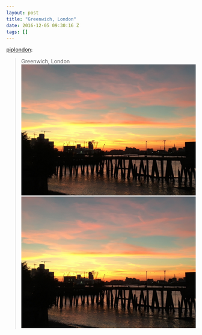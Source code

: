 ```yaml
---
layout: post
title: "Greenwich, London"
date: 2016-12-05 09:30:16 Z
tags: []
---
```

[piplondon](http://pipobscure.uk/post/153916572292/greenwich-london):

> Greenwich, London
![](/media/2016/12/154070674432_0.jpg)
![](/media/2016/12/154070674432_1.jpg)
